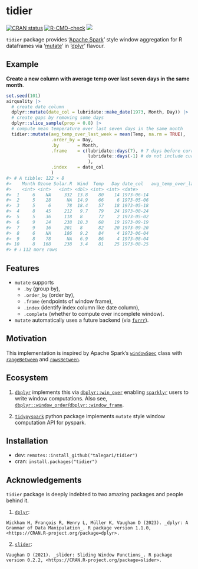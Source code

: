 
<!-- README.md is generated from README.Rmd. Please edit that file -->

# tidier

<!-- badges: start -->

[![CRAN
status](https://www.r-pkg.org/badges/version/tidier)](https://CRAN.R-project.org/package=tidier)
[![R-CMD-check](https://github.com/talegari/tidier/actions/workflows/R-CMD-check.yaml/badge.svg)](https://github.com/talegari/tidier/actions/workflows/R-CMD-check.yaml)
[![](https://img.shields.io/badge/devel%20version-0.1.0-blue.svg)](https://github.com/talegari/tidier)
<!-- badges: end -->

`tidier` package provides ‘[Apache Spark](https://spark.apache.org/)’
style window aggregation for R dataframes via
‘[mutate](https://dplyr.tidyverse.org/reference/mutate.html)’ in
‘[dplyr](https://dplyr.tidyverse.org/index.html)’ flavour.

## Example

**Create a new column with average temp over last seven days in the same
month**.

``` r
set.seed(101)
airquality |>
  # create date column
  dplyr::mutate(date_col = lubridate::make_date(1973, Month, Day)) |>
  # create gaps by removing some days
  dplyr::slice_sample(prop = 0.8) |> 
  # compute mean temperature over last seven days in the same month
  tidier::mutate(avg_temp_over_last_week = mean(Temp, na.rm = TRUE),
                 .order_by = Day,
                 .by       = Month,
                 .frame    = c(lubridate::days(7), # 7 days before current row
                               lubridate::days(-1) # do not include current row
                               ),
                 .index    = date_col
                 )
#> # A tibble: 122 × 8
#>    Month Ozone Solar.R  Wind  Temp   Day date_col   avg_temp_over_last_week
#>    <int> <int>   <int> <dbl> <int> <int> <date>                       <dbl>
#>  1     6    NA     332  13.8    80    14 1973-06-14                    87.2
#>  2     5    28      NA  14.9    66     6 1973-05-06                    66  
#>  3     5     6      78  18.4    57    18 1973-05-18                    65.2
#>  4     8    45     212   9.7    79    24 1973-08-24                    76.5
#>  5     5    36     118   8      72     2 1973-05-02                   NaN  
#>  6     9    24     238  10.3    68    19 1973-09-19                    73  
#>  7     9    16     201   8      82    20 1973-09-20                    71.7
#>  8     6    NA     186   9.2    84     4 1973-06-04                    72.5
#>  9     8    78      NA   6.9    86     4 1973-08-04                    81.3
#> 10     8   168     238   3.4    81    25 1973-08-25                    76.5
#> # ℹ 112 more rows
```

## Features

- `mutate` supports
  - `.by` (group by),
  - `.order_by` (order by),
  - `.frame` (endpoints of window frame),
  - `.index` (identify index column like date column),
  - `.complete` (whether to compute over incomplete window).
- `mutate` automatically uses a future backend (via
  [`furrr`](https://furrr.futureverse.org/)).

## Motivation

This implementation is inspired by Apache Spark’s
[`windowSpec`](https://spark.apache.org/docs/3.2.1/api/python/reference/api/pyspark.sql.Column.over.html?highlight=windowspec)
class with
[`rangeBetween`](https://spark.apache.org/docs/3.2.1/api/python/reference/api/pyspark.sql.WindowSpec.rangeBetween.html)
and
[`rowsBetween`](https://spark.apache.org/docs/3.2.1/api/python/reference/api/pyspark.sql.WindowSpec.rowsBetween.html).

## Ecosystem

1.  [`dbplyr`](https://dbplyr.tidyverse.org/) implements this via
    [`dbplyr::win_over`](https://dbplyr.tidyverse.org/reference/win_over.html?q=win_over#null)
    enabling [`sparklyr`](https://spark.rstudio.com/) users to write
    window computations. Also see,
    [`dbplyr::window_order`/`dbplyr::window_frame`](https://dbplyr.tidyverse.org/reference/window_order.html?q=window_fr#ref-usage).

2.  [`tidypyspark`](https://talegari.github.io/tidypyspark/_build/html/index.html)
    python package implements `mutate` style window computation API for
    pyspark.

## Installation

- dev: `remotes::install_github("talegari/tidier")`
- cran: `install.packages("tidier")`

## Acknowledgements

`tidier` package is deeply indebted to two amazing packages and people
behind it.

1.  [`dplyr`](https://cran.r-project.org/package=dplyr):

<!-- -->

    Wickham H, François R, Henry L, Müller K, Vaughan D (2023). _dplyr: A
    Grammar of Data Manipulation_. R package version 1.1.0,
    <https://CRAN.R-project.org/package=dplyr>.

2.  [`slider`](https://cran.r-project.org/package=slider):

<!-- -->

    Vaughan D (2021). _slider: Sliding Window Functions_. R package
    version 0.2.2, <https://CRAN.R-project.org/package=slider>.
